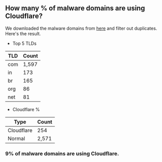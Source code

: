 ## How many % of malware domains are using Cloudflare?


We downloaded the malware domains from [here](https://urlhaus.abuse.ch) and filter out duplicates.
Here's the result.


[//]: # (start replacement)


- Top 5 TLDs

| TLD | Count |
| --- | --- |
| com | 1,597 |
| in | 173 |
| br | 165 |
| org | 86 |
| net | 81 |


- Cloudflare %

| Type | Count |
| --- | --- |
| Cloudflare | 254 |
| Normal | 2,571 |


### 9% of malware domains are using Cloudflare.